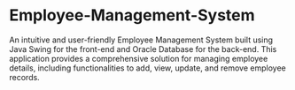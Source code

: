 # Employee-Management-System
An intuitive and user-friendly Employee Management System built using Java Swing for the front-end and Oracle Database for the back-end. This application provides a comprehensive solution for managing employee details, including functionalities to add, view, update, and remove employee records.
